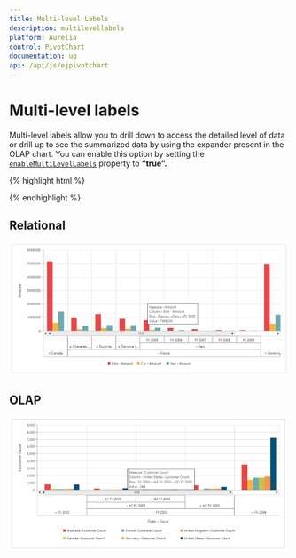 ```yaml
---
title: Multi-level Labels
description: multilevellabels
platform: Aurelia
control: PivotChart
documentation: ug
api: /api/js/ejpivotchart
---
```


# Multi-level labels

Multi-level labels allow you to drill down to access the detailed level of data or drill up to see the summarized data by using the expander present in the OLAP chart. You can enable this option by setting the [`enableMultiLevelLabels`](/api/js/ejchart#members:enableMultiLevelLabels) property to **“true”.**

{% highlight html %}

<template>
  <div>
    <ej-pivot-chart e-enable-multi-level-labels.bind ="true">
    </ej-pivot-chart>
  </div>
</template>

{% endhighlight %}


## Relational

![](multilevellabels_images/relational.png)

## OLAP

![](multilevellabels_images/olap.png)